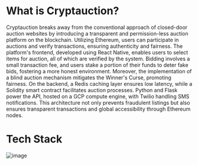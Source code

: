 # **What is Cryptauction?**

Cryptauction breaks away from the conventional approach of closed-door auction websites by introducing a transparent and permission-less auction platform on the blockchain. Utilizing Ethereum, users can participate in auctions and verify transactions, ensuring authenticity and fairness. The platform's frontend, developed using React Native, enables users to select items for auction, all of which are verified by the system. Bidding involves a small transaction fee, and users stake a portion of their funds to deter fake bids, fostering a more honest environment. Moreover, the implementation of a blind auction mechanism mitigates the Winner's Curse, promoting fairness. On the backend, a Redis caching layer ensures low latency, while a Solidity smart contract facilitates auction processes. Python and Flask power the API, hosted on a GCP compute engine, with Twilio handling SMS notifications. This architecture not only prevents fraudulent listings but also ensures transparent transactions and global accessibility through Ethereum nodes.

# **Tech Stack**
![image](https://github.com/rahulbkumar/cryptauction/assets/85476994/6a37001f-8701-429e-9b75-31a7201eddf5)
